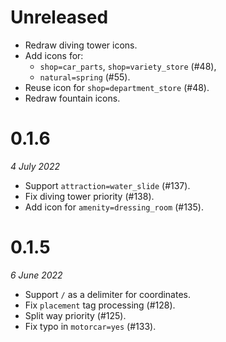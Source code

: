 # Unreleased

- Redraw diving tower icons.
- Add icons for:
  - `shop=car_parts`, `shop=variety_store` (#48),
  - `natural=spring` (#55).
- Reuse icon for `shop=department_store` (#48).
- Redraw fountain icons.

# 0.1.6

_4 July 2022_

- Support `attraction=water_slide` (#137).
- Fix diving tower priority (#138).
- Add icon for `amenity=dressing_room` (#135).

# 0.1.5

_6 June 2022_

- Support `/` as a delimiter for coordinates.
- Fix `placement` tag processing (#128).
- Split way priority (#125).
- Fix typo in `motorcar=yes` (#133).